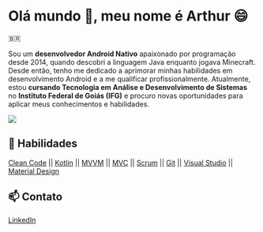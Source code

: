 # Olá mundo 👋, meu nome é Arthur 😄

🇧🇷

Sou um **desenvolvedor Android Nativo** apaixonado por programação desde 2014, quando descobri a linguagem Java enquanto jogava Minecraft. Desde então, tenho me dedicado a aprimorar minhas habilidades em desenvolvimento Android e a me qualificar profissionalmente. Atualmente, estou **cursando Tecnologia em Análise e Desenvolvimento de Sistemas** no **Instituto Federal de Goiás (IFG)** e procuro novas oportunidades para aplicar meus conhecimentos e habilidades.

![](https://komarev.com/ghpvc/?username=arthurjf)

## 🌱 Habilidades

<a href="https://github.com/arthurjf/">Clean Code</a> || <a href="https://github.com/arthurjf/">Kotlin</a> || <a href="https://github.com/arthurjf/">MVVM</a> || <a href="https://github.com/arthurjf/">MVC</a> || <a href="https://github.com/arthurjf/">Scrum</a> || <a href="https://github.com/arthurjf/">Git</a> || <a href="https://github.com/arthurjf/">Visual Studio</a> || <a href="https://github.com/arthurjf/">Material Design</a>

## 📫 Contato

[LinkedIn](https://www.linkedin.com/in/arthurjf/)